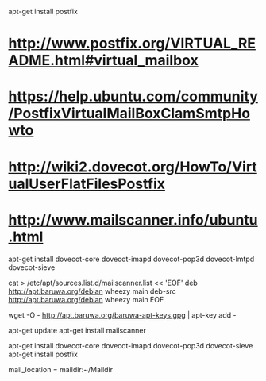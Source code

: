 apt-get install postfix


# http://www.postfix.org/VIRTUAL_README.html#virtual_mailbox
# https://help.ubuntu.com/community/PostfixVirtualMailBoxClamSmtpHowto
# http://wiki2.dovecot.org/HowTo/VirtualUserFlatFilesPostfix
# http://www.mailscanner.info/ubuntu.html



apt-get install dovecot-core dovecot-imapd dovecot-pop3d dovecot-lmtpd dovecot-sieve


cat > /etc/apt/sources.list.d/mailscanner.list << 'EOF'
deb http://apt.baruwa.org/debian wheezy main
deb-src http://apt.baruwa.org/debian wheezy main
EOF

wget -O - http://apt.baruwa.org/baruwa-apt-keys.gpg | apt-key add -


apt-get update
apt-get install mailscanner




apt-get install dovecot-core dovecot-imapd dovecot-pop3d dovecot-sieve
apt-get install postfix


mail_location = maildir:~/Maildir

